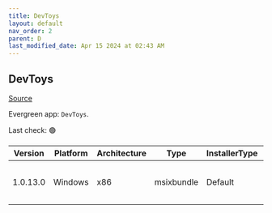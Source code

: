 ```yaml
---
title: DevToys
layout: default
nav_order: 2
parent: D
last_modified_date: Apr 15 2024 at 02:43 AM
---
```


## DevToys

[Source](https://devtoys.app/)

Evergreen app: `DevToys`. 

Last check: 🟢

| Version  | Platform | Architecture | Type       | InstallerType | Date       | Size      | URI                                                                                                                                                                                                                                                                                    |
| -------- | -------- | ------------ | ---------- | ------------- | ---------- | --------- | -------------------------------------------------------------------------------------------------------------------------------------------------------------------------------------------------------------------------------------------------------------------------------------- |
| 1.0.13.0 | Windows  | x86          | msixbundle | Default       | 07/23/2023 | 166568573 | [https://github.com/DevToys-app/DevToys/releases/download/v1.0.13.0/64360VelerSoftware.DevToys_1.0.13.0_neutral_._j80j2txgjg9dj.msixbundle](https://github.com/DevToys-app/DevToys/releases/download/v1.0.13.0/64360VelerSoftware.DevToys_1.0.13.0_neutral_._j80j2txgjg9dj.msixbundle) |
